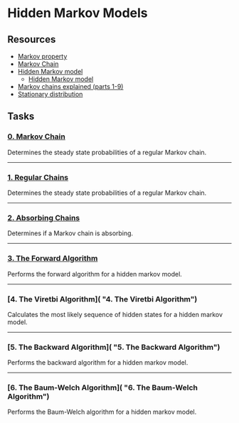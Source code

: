 # Hidden Markov Models

## Resources
* [Markov property](https://en.wikipedia.org/wiki/Markov_property "Markov property")
* [Markov Chain](https://en.wikipedia.org/wiki/Markov_chain "Markov chain")
* [Hidden Markov model](https://en.wikipedia.org/wiki/Hidden_Markov_model "Hidden Markov model")
    * [Hidden Markov model](https://web.stanford.edu/~jurafsky/slp3/A.pdf "Hidden Markov model")
* [Markov chains explained (parts 1-9)](https://www.youtube.com/watch?v=uvYTGEZQTEs "Markov chains explained (parts 1-9)")
* [Stationary distribution](https://stackoverflow.com/questions/31791728/python-code-explanation-for-stationary-distribution-of-a-markov-chain "Stationary distribution")

## Tasks
### [0. Markov Chain](https://github.com/kyle-gross/holbertonschool-machine_learning/blob/main/unsupervised_learning/0x02-hmm/0-markov_chain.py "0. Markov Chain")

Determines the steady state probabilities of a regular Markov chain.

---
### [1. Regular Chains](https://github.com/kyle-gross/holbertonschool-machine_learning/blob/main/unsupervised_learning/0x02-hmm/1-regular.py "1. Regular Chains")

Determines the steady state probabilities of a regular Markov chain.

---
### [2. Absorbing Chains](https://github.com/kyle-gross/holbertonschool-machine_learning/blob/main/unsupervised_learning/0x02-hmm/2-absorbing.py "2. Absorbing Chains")

Determines if a Markov chain is absorbing.

---
### [3. The Forward Algorithm](https://github.com/kyle-gross/holbertonschool-machine_learning/blob/main/unsupervised_learning/0x02-hmm/3-forward.py "3. The Forward Algorithm")

Performs the forward algorithm for a hidden markov model.

---
### [4. The Viretbi Algorithm]( "4. The Viretbi Algorithm")

Calculates the most likely sequence of hidden states for a hidden markov model.

---
### [5. The Backward Algorithm]( "5. The Backward Algorithm")

Performs the backward algorithm for a hidden markov model.

---
### [6. The Baum-Welch Algorithm]( "6. The Baum-Welch Algorithm")

Performs the Baum-Welch algorithm for a hidden markov model.
